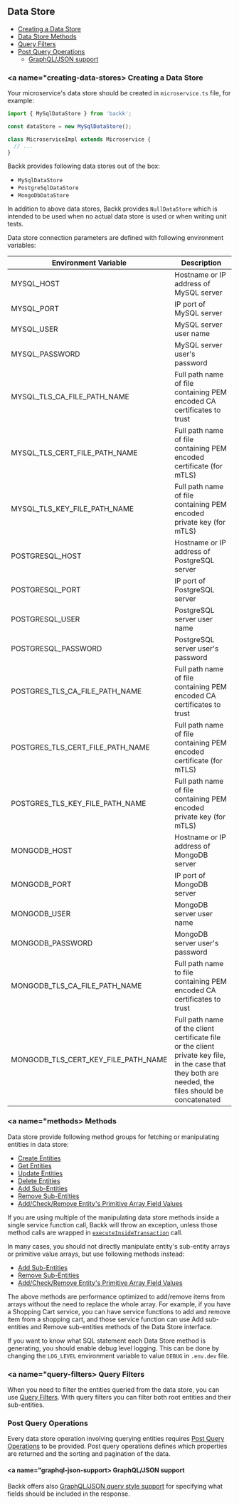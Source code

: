 ## Data Store

- [Creating a Data Store](#creating-data-store)
- [Data Store Methods](#methods)
- [Query Filters](#query-filters)
- [Post Query Operations](#post-query-operations)
  - [GraphQL/JSON support](#graphql-json-support)

### <a name="creating-data-stores></a> Creating a Data Store

Your microservice's data store should be created in `microservice.ts` file, for example:

```ts
import { MySqlDataStore } from 'backk';

const dataStore = new MySqlDataStore();

class MicroserviceImpl extends Microservice {
  // ...
}
```

Backk provides following data stores out of the box:
- `MySqlDataStore`
- `PostgreSqlDataStore`
- `MongoDbDataStore`

In addition to above data stores, Backk provides `NullDataStore` which is intended to be used when no actual data store is used or when writing unit tests.

Data store connection parameters are defined with following environment variables:

| Environment Variable           | Description                                                                                                                                           |
|--------------------------------|-------------------------------------------------------------------------------------------------------------------------------------------------------|
| MYSQL_HOST                     | Hostname or IP address of MySQL server                                                                                                                |
| MYSQL_PORT                     | IP port of MySQL server                                                                                                                               |
| MYSQL_USER                     | MySQL server user name                                                                                                                                |
| MYSQL_PASSWORD                 | MySQL server user's password                                                                                                                          |
 | MYSQL_TLS_CA_FILE_PATH_NAME    | Full path name of file containing PEM encoded CA certificates to trust                                                                                |
 | MYSQL_TLS_CERT_FILE_PATH_NAME  | Full path name of file containing PEM encoded certificate (for mTLS)                                                                                  |
| MYSQL_TLS_KEY_FILE_PATH_NAME   | Full path name of file containing PEM encoded private key  (for mTLS)                                                                                 |
| POSTGRESQL_HOST                | Hostname or IP address of PostgreSQL server                                                                                                           |
| POSTGRESQL_PORT                | IP port of PostgreSQL server                                                                                                                          |
| POSTGRESQL_USER                | PostgreSQL server user name                                                                                                                           |
| POSTGRESQL_PASSWORD            | PostgreSQL server user's password                                                                                                                     |
 | POSTGRES_TLS_CA_FILE_PATH_NAME | Full path name of file containing PEM encoded CA certificates to trust                                                                                |
| POSTGRES_TLS_CERT_FILE_PATH_NAME| Full path name of file containing PEM encoded certificate (for mTLS)                                                                                  |
 | POSTGRES_TLS_KEY_FILE_PATH_NAME | Full path name of file containing PEM encoded private key  (for mTLS)                                                                                 |
| MONGODB_HOST                   | Hostname or IP address of MongoDB server                                                                                                              |
| MONGODB_PORT                   | IP port of MongoDB server                                                                                                                             |
| MONGODB_USER                   | MongoDB server user name                                                                                                                              |
| MONGODB_PASSWORD               | MongoDB server user's password                                                                                                                        |
 | MONGODB_TLS_CA_FILE_PATH_NAME | Full path name to file containing PEM encoded CA certificates to trust                                                                                |
 | MONGODB_TLS_CERT_KEY_FILE_PATH_NAME | Full path name of the client certificate file or the client private key file, in the case that they both are needed, the files should be concatenated |

### <a name="methods></a> Methods

Data store provide following method groups for fetching or manipulating entities in data store:

- [Create Entities](../api/CREATE_ENTITIES.MD)
- [Get Entities](../api/GET_ENTITIES.MD)
- [Update Entities](../api/UPDATE_ENTITIES.MD)
- [Delete Entities](../api/DELETE_ENTITIES.MD)
- [Add Sub-Entities](../api/ADD_SUBENTITIES.MD)
- [Remove Sub-Entities](../api/REMOVE_SUBENTITIES.MD)
- [Add/Check/Remove Entity's Primitive Array Field Values](../api/ENTITY_ARRAYS.MD)

If you are using multiple of the manipulating data store methods inside a single service function call,
Backk will throw an exception, unless those method calls are wrapped in [`executeInsideTransaction`](../api/ABSTRACT_DATA_STORE.MD#executeinsidetransaction) call.

In many cases, you should not directly manipulate entity's sub-entity arrays or primitive value arrays, but use following methods instead:

- [Add Sub-Entities](../api/ADD_SUBENTITIES.MD)
- [Remove Sub-Entities](../api/REMOVE_SUBENTITIES.MD)
- [Add/Check/Remove Entity's Primitive Array Field Values](../api/ENTITY_ARRAYS.MD)

The above methods are performance optimized to add/remove items from arrays without the need to replace the whole array.
For example, if you have a Shopping Cart service, you can have service functions to add and remove item from a shopping cart,
and those service function can use Add sub-entities and Remove sub-entities methods of the Data Store interface.

If you want to know what SQL statement each Data Store method is generating, you should enable debug level logging.
This can be done by changing the `LOG_LEVEL` environment variable to value `DEBUG` in `.env.dev` file.

### <a name="query-filters></a> Query Filters
When you need to filter the entities queried from the data store, you can use [Query Filters](../api/QUERY_FILTERS.MD).
With query filters you can filter both root entities and their sub-entities.

### <a name="post-query-operations"></a> Post Query Operations
Every data store operation involving querying entities requires [Post Query Operations](../api/POST_QUERY_OPERATIONS.MD) to be provided.
Post query operations defines which properties are returned and the sorting and pagination of the data.

#### <a name="graphql-json-support></a> GraphQL/JSON support
Backk offers also [GraphQL/JSON query style support](../api/POST_QUERY_OPERATIONS.MD#graphql-json-support) for specifying what fields should be included in the response.

